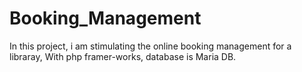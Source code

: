 # Booking_Management
In this project, i am stimulating the online booking management for a libraray,
With php framer-works, database is Maria DB. 
